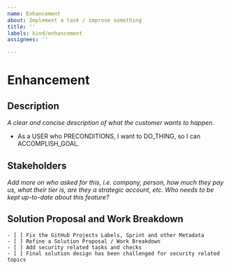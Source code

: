 ```yaml
---
name: Enhancement
about: Implement a task / improve something
title: ''
labels: kind/enhancement
assignees: ''

---
```


# Enhancement

## Description

_A clear and concise description of what the customer wants to happen._

- As a USER who PRECONDITIONS, I want to DO_THING, so I can ACCOMPLISH_GOAL.

## Stakeholders

_Add more on who asked for this, i.e. company, person, how much they pay us, what their tier is, are they a strategic account, etc. Who needs to be kept up-to-date about this feature?_

## Solution Proposal and Work Breakdown

```[tasklist]
- [ ] Fix the GitHub Projects Labels, Sprint and other Metadata
- [ ] Refine a Solution Proposal / Work Breakdown
- [ ] Add security related tasks and checks
- [ ] Final solution design has been challenged for security related topics
```
